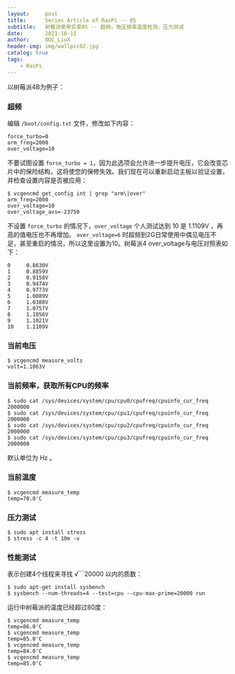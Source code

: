 ```yaml
---
layout:     post
title:      Series Article of RasPi -- 05
subtitle:   树莓派使用实录05 -- 超频，电压频率温度检测，压力测试         
date:       2021-10-11
author:     OUC_LiuX
header-img: img/wallpic02.jpg
catalog: true
tags:
    - RasPi   
---     
```


以树莓派4B为例子：

### 超频           
编辑 `/boot/config.txt` 文件，修改如下内容：
```
force_turbo=0
arm_freq=2000
over_voltage=10
```            

不要试图设置 `force_turbo = 1`，因为此选项会允许进一步提升电压，它会改变芯片中的保险结构，这将使您的保修失效。我们现在可以重新启动主板以验证设置，并检查设置内容是否被应用：           
```shell       
$ vcgencmd get_config int | grep "arm\|over"
arm_freq=2000
over_voltage=10
over_voltage_avs=-23750
```       

不设置 `force_turbo` 的情况下，`over_voltage` 个人测试达到 10 是 1.1109V ，再高的值电压也不再增加。
`over_voltage=6` 时超频到2G日常使用中偶见电压不足，甚至重启的情况，所以这里设置为10。树莓派4 over_voltage与电压对照表如下：            
```        
0     0.8630V
1     0.8859V
2     0.9158V
3     0.9474V
4     0.9773V
5     1.0089V
6     1.0388V
7     1.0757V
8     1.1056V
9     1.1021V
10    1.1109V
```          

### 当前电压           
```shell        
$ vcgencmd measure_volts
volt=1.1063V
```        

### 当前频率，获取所有CPU的频率
```shell         
$ sudo cat /sys/devices/system/cpu/cpu0/cpufreq/cpuinfo_cur_freq
2000000
$ sudo cat /sys/devices/system/cpu/cpu1/cpufreq/cpuinfo_cur_freq
2000000
$ sudo cat /sys/devices/system/cpu/cpu2/cpufreq/cpuinfo_cur_freq
2000000
$ sudo cat /sys/devices/system/cpu/cpu3/cpufreq/cpuinfo_cur_freq
2000000
```           
默认单位为 Hz 。         

### 当前温度          
```shell     
$ vcgencmd measure_temp      
temp=70.0'C           
```          

### 压力测试      
```shell       
$ sudo apt install stress
$ stress -c 4 -t 10m -v
```        

### 性能测试           
表示创建4个线程来寻找 √￣20000 以内的质数：         
```shell
$ sudo apt-get install sysbench
$ sysbench --num-threads=4 --test=cpu --cpu-max-prime=20000 run
```      
运行中树莓派的温度已经超过80度：
```shell         
$ vcgencmd measure_temp      
temp=86.0'C               
$ vcgencmd measure_temp
temp=85.0'C      
$ vcgencmd measure_temp     
temp=84.0'C 
$ vcgencmd measure_temp      
temp=85.0'C
```        